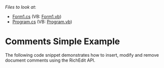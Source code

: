 <!-- default file list -->
*Files to look at*:

* [Form1.cs](./CS/CommentsSimpleExample/Form1.cs) (VB: [Form1.vb](./VB/CommentsSimpleExample/Form1.vb))
* [Program.cs](./CS/CommentsSimpleExample/Program.cs) (VB: [Program.vb](./VB/CommentsSimpleExample/Program.vb))
<!-- default file list end -->
# Comments Simple Example


The following code snippet demonstrates how to insert, modify and remove document comments using the RichEdit API. 

<br/>


